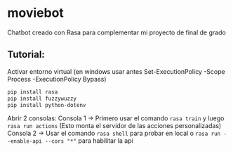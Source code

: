 # moviebot
Chatbot creado con Rasa para complementar mi proyecto de final de grado

## Tutorial:
Activar entorno virtual (en windows usar antes Set-ExecutionPolicy -Scope Process -ExecutionPolicy Bypass)
```bash
pip install rasa
pip install fuzzywuzzy
pip install python-dotenv
```

Abrir 2 consolas:
  Consola 1 -> Primero usar el comando `rasa train` y luego `rasa run actions` (Esto monta el servidor de las acciones personalizadas)
  Consola 2 -> Usar el comando `rasa shell` para probar en local o `rasa run --enable-api --cors "*"` para habilitar la api
